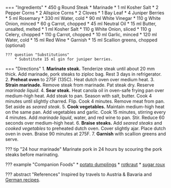 === "Ingredients"
    * 450 g Round Steak
    * Marinade
        * 1 ml Kosher Salt
        * 2 Pepper Corns
        * 2 Allspice Corns
        * 2 Cloves
        * 1 Bay Leaf
        * 4 Juniper Berries
        * 5 ml Rosemary
        * 330 ml Water, cold
        * 90 ml White Vinegar
        * 110 g White Onion, minced
        * 60 g Carrot, chopped
    * 45 ml Neutral Oil
    * 15 ml Butter, unsalted, melted
    * 1 ml Kosher Salt
    * 110 g White Onion, sliced
    * 110 g Celery, chopped
    * 110 g Carrot, chopped
    * 10 ml Garlic, minced
    * 120 ml Water, cold
    * 15 ml Red Wine
    * Garnish
        * 15 ml Scallion greens, chopped (optional)

    ??? question "Substitutions"
        * Substitute 15 ml gin for juniper berries.

=== "Directions"
    1. **Marinate steak.** Tenderize steak until about 20 mm thick. Add marinade, pork steaks to ziploc bag. Rest 3 days in refrigerator.
    2. **Preheat oven** to 275F (135C). Heat dutch oven over medium heat.
    3. **Strain marinade.** Remove steak from marinade. Pat steak dry. Reserve *marinade liquid*.
    4. **Sear steak.** Heat canola oil in oven-safe frying pan over medium-high heat. Add steak to pan. Season with salt, butter. Cook 4 minutes until slightly charred. Flip. Cook 4 minutes. Remove meat from pan. Set aside as *seared steak*.
    5. **Cook vegetables.** Maintain medium-high heat on the same pan. Add vegetables and garlic. Cook 15 minutes, stirring every 4 minutes. Add *marinade liquid*, water, and red wine to pan. Stir. Reduce 60 seconds over medium-high heat.
    6. **Braise steaks.** Add *seared steaks* and *cooked vegetables* to preheated dutch oven. Cover slightly ajar. Place dutch oven in oven. Braise 90 minutes at 275F.
    7. **Garnish** with scallion greens and serve.

??? tip "24 hour marinade"
    Marinate pork in 24 hours by scouring the pork steaks before marinating.

??? example "Companion Foods"
    * [potato dumplings](../sides/potato-dumplings.md)
    * [rotkraut](../salads/slaws/rotkraut.md)
    * [sugar roux](../sauces/sugar-roux.md)

??? abstract "References"
    Inspired by travels to Austria & Bavaria and [German recipes](http://www.bavariankitchen.com/meats/sauerbraten.aspx).
